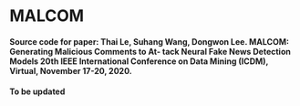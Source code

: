 # MALCOM
#### Source code for paper: Thai Le, Suhang Wang, Dongwon Lee. MALCOM: Generating Malicious Comments to At- tack Neural Fake News Detection Models 20th IEEE International Conference on Data Mining (ICDM), Virtual, November 17-20, 2020.
#### To be updated
